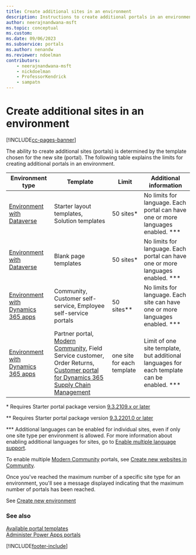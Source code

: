 ```yaml
---
title: Create additional sites in an environment
description: Instructions to create additional portals in an environment.
author: neerajnandwana-msft
ms.topic: conceptual
ms.custom: 
ms.date: 09/06/2023
ms.subservice: portals
ms.author: nenandw
ms.reviewer: ndoelman
contributors:
    - neerajnandwana-msft
    - nickdoelman
    - ProfessorKendrick
    - sampatn
---
```


# Create additional sites in an environment

[!INCLUDE[cc-pages-banner](../../includes/cc-pages-banner.md)]

The ability to create additional sites (portals) is determined by the template chosen for the new site (portal). The following table explains the limits for creating additional portals in an environment.

| Environment type | Template | Limit | Additional information |
| - | - | - | - |
| [Environment with Dataverse](portal-templates.md#environment-with-dataverse) | Starter layout templates, Solution templates | 50 sites\* | No limits for language. Each portal can have one or more languages enabled. \*\*\* |
| [Environment with Dataverse](portal-templates.md#environment-with-customer-engagement-apps) | Blank page templates | 50 sites\* | No limits for language. Each portal can have one or more languages enabled. \*\*\* |
| [Environment with Dynamics 365 apps](portal-templates.md#environment-with-customer-engagement-apps) | Community, Customer self-service, Employee self-service portals | 50 sites\*\* | No limits for language. Each site can have one or more languages enabled. \*\*\*
| [Environment with Dynamics 365 apps](portal-templates.md#environment-with-customer-engagement-apps) | Partner portal, [Modern Community](/dynamics365/customer-service/community-get-started), Field Service customer, Order Returns, [Customer portal for Dynamics 365 Supply Chain Management](/dynamics365/supply-chain/sales-marketing/customer-portal-overview) | one site for each template | Limit of one site template, but additional languages for each template can be enabled. \*\*\* |

\* Requires Starter portal package version [9.3.2109.x or later](release-updates.md#starter-portal-package-updates)

\*\* Requires Starter portal package version [9.3.2201.0 or later](release-updates.md#starter-portal-package-updates)

\*\*\* Additional languages can be enabled for individual sites, even if only one site type per environment is allowed. For more information about enabling additional languages for sites, go to [Enable multiple language support](./configure/enable-multiple-language-support.md).

To enable multiple [Modern Community](/dynamics365/customer-service/community-get-started) portals, see [Create new websites in Community](/dynamics365/customer-service/community-create-websites).

Once you've reached the maximum number of a specific site type for an environment, you'll see a message displayed indicating that the maximum number of portals has been reached.

See [Create new environment]([url](https://learn.microsoft.com/en-us/power-platform/admin/create-environment))

### See also

[Available portal templates](portal-templates.md) <br>
[Administer Power Apps portals](/training/paths/administer-portals/) <br>

[!INCLUDE[footer-include](../../includes/footer-banner.md)]
